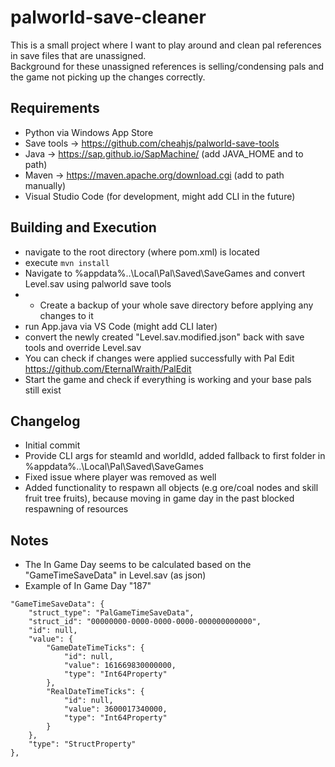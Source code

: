 # palworld-save-cleaner

This is a small project where I want to play around and clean pal references in save files that are unassigned.<br>
Background for these unassigned references is selling/condensing pals and the game not picking up the changes correctly.

## Requirements

- Python via Windows App Store
- Save tools -> https://github.com/cheahjs/palworld-save-tools
- Java -> https://sap.github.io/SapMachine/ (add JAVA_HOME and to path)
- Maven -> https://maven.apache.org/download.cgi (add to path manually)
- Visual Studio Code (for development, might add CLI in the future) 

## Building and Execution

- navigate to the root directory (where pom.xml) is located
- execute `mvn install`
- Navigate to %appdata%\..\Local\Pal\Saved\SaveGames and convert Level.sav using palworld save tools
- - Create a backup of your whole save directory before applying any changes to it 
- run App.java via VS Code (might add CLI later)
- convert the newly created "Level.sav.modified.json" back with save tools and override Level.sav
- You can check if changes were applied successfully with Pal Edit https://github.com/EternalWraith/PalEdit
- Start the game and check if everything is working and your base pals still exist

## Changelog

- Initial commit
- Provide CLI args for steamId and worldId, added fallback to first folder in %appdata%\..\Local\Pal\Saved\SaveGames
- Fixed issue where player was removed as well
- Added functionality to respawn all objects (e.g ore/coal nodes and skill fruit tree fruits), because moving in game day in the past blocked respawning of resources

## Notes

- The In Game Day seems to be calculated based on the "GameTimeSaveData" in Level.sav (as json)
- Example of In Game Day "187"
```
"GameTimeSaveData": {
    "struct_type": "PalGameTimeSaveData",
    "struct_id": "00000000-0000-0000-0000-000000000000",
    "id": null,
    "value": {
        "GameDateTimeTicks": {
            "id": null,
            "value": 161669830000000,
            "type": "Int64Property"
        },
        "RealDateTimeTicks": {
            "id": null,
            "value": 3600017340000,
            "type": "Int64Property"
        }
    },
    "type": "StructProperty"
},
```

